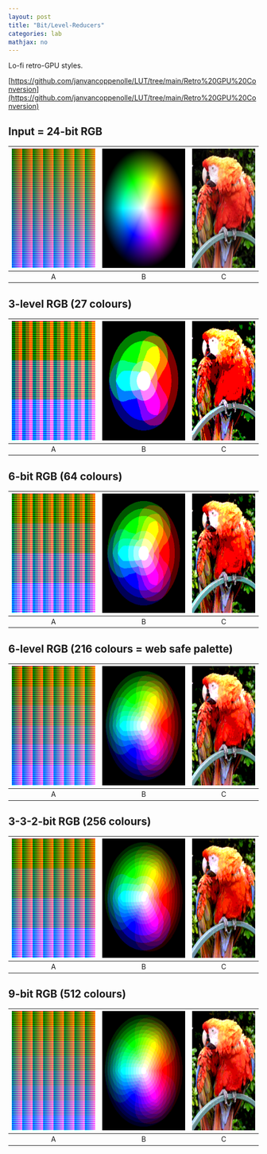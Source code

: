 ```yaml
---
layout: post
title: "Bit/Level-Reducers"
categories: lab
mathjax: no
---
```


Lo-fi retro-GPU styles.


[https://github.com/janvancoppenolle/LUT/tree/main/Retro%20GPU%20Conversion](https://github.com/janvancoppenolle/LUT/tree/main/Retro%20GPU%20Conversion)

## Input = 24-bit RGB

| <img src="/img/Neutral-512.png" height="240"/> | <img src="/img/TestWheel.png" height="240"/> | <img src="/img/TestImage.jpg" height="240"/> |
| :---: | :---: | :---: |
| A | B | C |

## 3-level RGB (27 colours)

| <img src="/img/bit-level-reducers/3levelRGB.png" height="240"/> | <img src="/img/bit-level-reducers/3levelRGBTestWheel.png" height="240"/> | <img src="/img/bit-level-reducers/3levelRGBTestImage.png" height="240"/> |
| :---: | :---: | :---: |
| A | B | C |

## 6-bit RGB (64 colours)

| <img src="/img/bit-level-reducers/6bitRGB.png" height="240"/> | <img src="/img/bit-level-reducers/6bitRGBTestWheel.png" height="240"/> | <img src="/img/bit-level-reducers/6bitRGBTestImage.png" height="240"/> |
| :---: | :---: | :---: |
| A | B | C |

## 6-level RGB (216 colours = web safe palette)

| <img src="/img/bit-level-reducers/6levelRGB.png" height="240"/> | <img src="/img/bit-level-reducers/6levelRGBTestWheel.png" height="240"/> | <img src="/img/bit-level-reducers/6levelRGBTestImage.png" height="240"/> |
| :---: | :---: | :---: |
| A | B | C |

## 3-3-2-bit RGB (256 colours)

| <img src="/img/bit-level-reducers/3-3-2bitRGB.png" height="240"/> | <img src="/img/bit-level-reducers/3-3-2bitRGBTestWheel.png" height="240"/> | <img src="/img/bit-level-reducers/3-3-2bitRGBTestImage.png" height="240"/> |
| :---: | :---: | :---: |
| A | B | C |

## 9-bit RGB (512 colours)

| <img src="/img/bit-level-reducers/9bitRGB.png" height="240"/> | <img src="/img/bit-level-reducers/9bitRGBTestWheel.png" height="240"/> | <img src="/img/bit-level-reducers/9bitRGBTestImage.png" height="240"/> |
| :---: | :---: | :---: |
| A | B | C |

